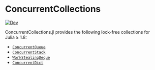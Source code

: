 # ConcurrentCollections

[![Dev](https://img.shields.io/badge/docs-dev-blue.svg)](https://tkf.github.io/ConcurrentCollections.jl/dev/)

ConcurrentCollections.jl provides the following lock-free collections for Julia
≥ 1.8:

* [`ConcurrentQueue`](https://tkf.github.io/ConcurrentCollections.jl/dev/#ConcurrentCollections.ConcurrentQueue)
* [`ConcurrentStack`](https://tkf.github.io/ConcurrentCollections.jl/dev/#ConcurrentCollections.ConcurrentStack)
* [`WorkStealingDeque`](https://tkf.github.io/ConcurrentCollections.jl/dev/#ConcurrentCollections.WorkStealingDeque)
* [`ConcurrentDict`](https://tkf.github.io/ConcurrentCollections.jl/dev/#ConcurrentCollections.ConcurrentDict)
